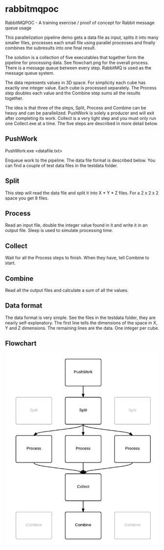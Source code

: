 # rabbitmqpoc
RabbitMQPOC - A training exercise / proof of concept for Rabbit message queue usage

This parallelization pipeline demo gets a data file as input, splits it
into many smaller files, processes each small file using parallel
processes and finally combines the subresults into one final result.

The solution is a collection of five executables that together form the
pipeline for processing data. See flowchart.png for the overall process.
There is a message queue between every step. RabbitMQ is used as the
message queue system.

The data represents values in 3D space. For simplicity each cube has
exactly one integer value. Each cube is processed separately. The Process
step doubles each value and the Combine step sums all the results together.

The idea is that three of the steps, Split, Process and Combine can be
heavy and can be parallelized. PushWork is solely a producer and will exit
after completing its work. Collect is a very light step and you must only
run one Collect.exe at a time. The five steps are described in more detail
below.

PushWork
--------
PushWork.exe &lt;datafile.txt&gt;

Enqueue work to the pipeline. The data file format is described below.
You can find a couple of test data files in the testdata folder.

Split
-----
This step will read the data file and split it into X * Y * Z files.
For a 2 x 2 x 2 space you get 8 files.

Process
-------
Read an input file, double the integer value found in it and write it in
an output file. Sleep is used to simulate processing time.

Collect
-------
Wait for all the Process steps to finish. When they have, tell Combine to
start.

Combine
-------
Read all the output files and calculate a sum of all the values.

Data format
-----------
The data format is very simple. See the files in the testdata folder,
they are nearly self-explanatory. The first line tells the dimensions of
the space in X, Y and Z dimensions. The remaining lines are the data. One
integer per cube.

Flowchart
---------
![Flowchart](/flowchart.png?raw=true "Flowchart")
